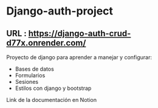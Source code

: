 # Django-auth-project

## URL : https://django-auth-crud-d77x.onrender.com/

Proyecto de django para aprender a manejar y configurar:

- Bases de datos
- Formularios
- Sesiones
- Estilos con django y bootstrap

Link de la documentación en Notion
